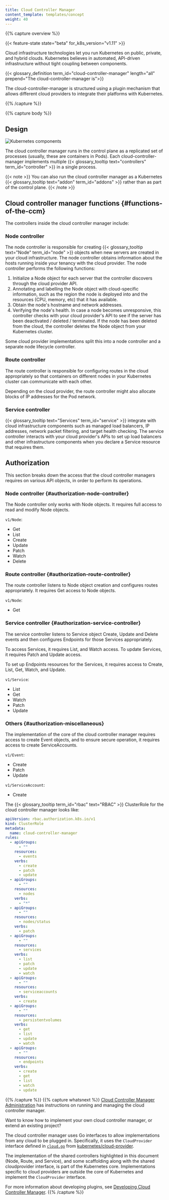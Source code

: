 ```yaml
---
title: Cloud Controller Manager
content_template: templates/concept
weight: 40
---
```


{{% capture overview %}}

{{< feature-state state="beta" for_k8s_version="v1.11" >}}

Cloud infrastructure technologies let you run Kubernetes on public, private, and
hybrid clouds. Kubernetes believes in automated, API-driven infrastructure
without tight coupling between components.

{{< glossary_definition term_id="cloud-controller-manager" length="all" prepend="The cloud-controller-manager is">}}

The cloud-controller-manager is structured using a plugin mechanism that allows
different cloud providers to integrate their platforms with Kubernetes.

{{% /capture %}}

{{% capture body %}}

## Design

![Kubernetes components](/images/docs/components-of-kubernetes.png)

The cloud controller manager runs in the control plane as a replicated set of
processes (usually, these are containers in Pods). Each cloud-controller-manager
implements multiple
{{< glossary_tooltip text="controllers" term_id="controller" >}} in a single
process.

{{< note >}} You can also run the cloud controller manager as a Kubernetes
{{< glossary_tooltip text="addon" term_id="addons" >}} rather than as part of
the control plane. {{< /note >}}

## Cloud controller manager functions {#functions-of-the-ccm}

The controllers inside the cloud controller manager include:

### Node controller

The node controller is responsible for creating
{{< glossary_tooltip text="Node" term_id="node" >}} objects when new servers are
created in your cloud infrastructure. The node controller obtains information
about the hosts running inside your tenancy with the cloud provider. The node
controller performs the following functions:

1. Initialize a Node object for each server that the controller discovers
   through the cloud provider API.
2. Annotating and labelling the Node object with cloud-specific information,
   such as the region the node is deployed into and the resources (CPU, memory,
   etc) that it has available.
3. Obtain the node's hostname and network addresses.
4. Verifying the node's health. In case a node becomes unresponsive, this
   controller checks with your cloud provider's API to see if the server has
   been deactivated / deleted / terminated. If the node has been deleted from
   the cloud, the controller deletes the Node object from your Kubernetes
   cluster.

Some cloud provider implementations split this into a node controller and a
separate node lifecycle controller.

### Route controller

The route controller is responsible for configuring routes in the cloud
appropriately so that containers on different nodes in your Kubernetes cluster
can communicate with each other.

Depending on the cloud provider, the route controller might also allocate blocks
of IP addresses for the Pod network.

### Service controller

{{< glossary_tooltip text="Services" term_id="service" >}} integrate with cloud
infrastructure components such as managed load balancers, IP addresses, network
packet filtering, and target health checking. The service controller interacts
with your cloud provider's APIs to set up load balancers and other
infrastructure components when you declare a Service resource that requires
them.

## Authorization

This section breaks down the access that the cloud controller managers requires
on various API objects, in order to perform its operations.

### Node controller {#authorization-node-controller}

The Node controller only works with Node objects. It requires full access to
read and modify Node objects.

`v1/Node`:

- Get
- List
- Create
- Update
- Patch
- Watch
- Delete

### Route controller {#authorization-route-controller}

The route controller listens to Node object creation and configures routes
appropriately. It requires Get access to Node objects.

`v1/Node`:

- Get

### Service controller {#authorization-service-controller}

The service controller listens to Service object Create, Update and Delete
events and then configures Endpoints for those Services appropriately.

To access Services, it requires List, and Watch access. To update Services, it
requires Patch and Update access.

To set up Endpoints resources for the Services, it requires access to Create,
List, Get, Watch, and Update.

`v1/Service`:

- List
- Get
- Watch
- Patch
- Update

### Others {#authorization-miscellaneous}

The implementation of the core of the cloud controller manager requires access
to create Event objects, and to ensure secure operation, it requires access to
create ServiceAccounts.

`v1/Event`:

- Create
- Patch
- Update

`v1/ServiceAccount`:

- Create

The {{< glossary_tooltip term_id="rbac" text="RBAC" >}} ClusterRole for the
cloud controller manager looks like:

```yaml
apiVersion: rbac.authorization.k8s.io/v1
kind: ClusterRole
metadata:
  name: cloud-controller-manager
rules:
  - apiGroups:
      - ""
    resources:
      - events
    verbs:
      - create
      - patch
      - update
  - apiGroups:
      - ""
    resources:
      - nodes
    verbs:
      - "*"
  - apiGroups:
      - ""
    resources:
      - nodes/status
    verbs:
      - patch
  - apiGroups:
      - ""
    resources:
      - services
    verbs:
      - list
      - patch
      - update
      - watch
  - apiGroups:
      - ""
    resources:
      - serviceaccounts
    verbs:
      - create
  - apiGroups:
      - ""
    resources:
      - persistentvolumes
    verbs:
      - get
      - list
      - update
      - watch
  - apiGroups:
      - ""
    resources:
      - endpoints
    verbs:
      - create
      - get
      - list
      - watch
      - update
```

{{% /capture %}} {{% capture whatsnext %}}
[Cloud Controller Manager Administration](/docs/tasks/administer-cluster/running-cloud-controller/#cloud-controller-manager)
has instructions on running and managing the cloud controller manager.

Want to know how to implement your own cloud controller manager, or extend an
existing project?

The cloud controller manager uses Go interfaces to allow implementations from
any cloud to be plugged in. Specifically, it uses the `CloudProvider` interface
defined in
[`cloud.go`](https://github.com/kubernetes/cloud-provider/blob/release-1.17/cloud.go#L42-L62)
from [kubernetes/cloud-provider](https://github.com/kubernetes/cloud-provider).

The implementation of the shared controllers highlighted in this document (Node,
Route, and Service), and some scaffolding along with the shared cloudprovider
interface, is part of the Kubernetes core. Implementations specific to cloud
providers are outside the core of Kubernetes and implement the `CloudProvider`
interface.

For more information about developing plugins, see
[Developing Cloud Controller Manager](/docs/tasks/administer-cluster/developing-cloud-controller-manager/).
{{% /capture %}}
